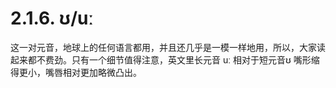 # 2.1.6. <span class="pho">ʊ</span>/<span class="pho">uː</span>

这一对元音，地球上的任何语言都用，并且还几乎是一模一样地用，所以，大家读起来都不费劲。只有一个细节值得注意，英文里长元音 <span class="pho">uː</span> 相对于短元音<span class="pho">ʊ</span> 嘴形缩得更小，嘴唇相对更加略微凸出。